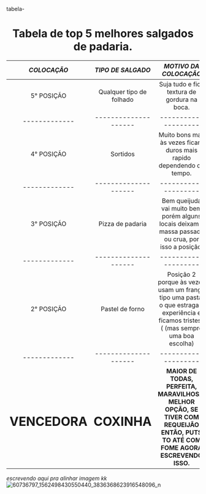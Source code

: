tabela-
<h1 align="center"> Tabela de top 5 melhores salgados de padaria. </h1>


| ***COLOCAÇÃO*** | ***TIPO DE SALGADO*** | ***MOTIVO DA COLOCAÇÃO*** |
| :-------------: | :--------------------: | :--------------------: | 
| 5° POSIÇÃO | Qualquer tipo de folhado | Suja tudo e fica textura de gordura na boca. |
| ------------- | -------------------- | -------------------- |  
| 4° POSIÇÃO | Sortidos | Muito bons mas às vezes ficam duros mais rapido dependendo do tempo. |
| ------------- | -------------------- | -------------------- | 
| 3° POSIÇÃO  | Pizza de padaria | Bem queijuda vai muito bem porém alguns locais deixam a massa passada ou crua, por isso a posição. |
| ------------- | -------------------- | -------------------- | 
| 2° POSIÇÃO  | Pastel de forno  |  Posição 2 porque às vezes usam um frango tipo uma pasta, o que estraga a experiência e ficamos tristes :( (mas sempre uma boa escolha)|
| ------------- | -------------------- | -------------------- | 
|  <h1>**VENCEDORA**</h1> | <h1>**COXINHA**</h1>  | **MAIOR DE TODAS, PERFEITA, MARAVILHOSA, MELHOR OPÇÃO, SE TIVER COM REQUEIJÃO ENTÃO, PUTS TO ATÉ COM FOME AGORA ESCREVENDO ISSO.** |

*escrevendo aqui pra alinhar imagem kk*![60736797_1562498430550440_3836368623916548096_n](https://github.com/user-attachments/assets/aa457e89-20f5-41f1-a4f6-0fddff9562d7) 
